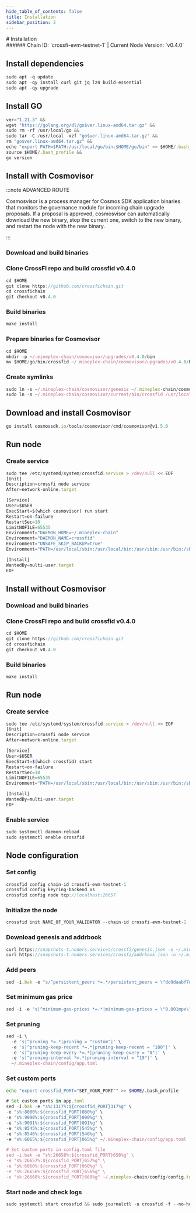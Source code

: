 ```yaml
---
hide_table_of_contents: false
title: Installation
sidebar_position: 2
---
```


<div class="h1-with-icon icon-crossfi">
# Installation
</div>
###### Chain ID: `crossfi-evm-testnet-1` | Current Node Version: `v0.4.0`

## Install dependencies

```js
sudo apt -q update
sudo apt -qy install curl git jq lz4 build-essential
sudo apt -qy upgrade
```

## Install GO
```js
ver="1.21.3" &&
wget "https://golang.org/dl/go$ver.linux-amd64.tar.gz" &&
sudo rm -rf /usr/local/go &&
sudo tar -C /usr/local -xzf "go$ver.linux-amd64.tar.gz" &&
rm "go$ver.linux-amd64.tar.gz" &&
echo "export PATH=$PATH:/usr/local/go/bin:$HOME/go/bin" >> $HOME/.bash_profile &&
source $HOME/.bash_profile &&
go version
```

## Install with Cosmovisor
:::note ADVANCED ROUTE

Cosmosvisor is a process manager for Cosmos SDK application binaries that monitors the governance module for incoming chain upgrade proposals. If a proposal is approved, cosmosvisor can automatically download the new binary, stop the current one, switch to the new binary, and restart the node with the new binary.

:::
### Download and build binaries
### Clone CrossFI repo and build crossfid v0.4.0
```js
cd $HOME
git clone https://github.com/crossfichain.git
cd crossfichain
git checkout v0.4.0
```

### Build binaries
```js
make install
```
### Prepare binaries for Cosmovisor
```js
cd $HOME
mkdir -p ~/.mineplex-chain/cosmovisor/upgrades/v0.4.0/bin
mv $HOME/go/bin/crossfid ~/.mineplex-chain/cosmovisor/upgrades/v0.4.0/bin/
```

### Create symlinks
```js
sudo ln -s ~/.mineplex-chain/cosmovisor/genesis ~/.mineplex-chain/cosmovisor/current -f
sudo ln -s ~/.mineplex-chain/cosmovisor/current/bin/crossfid /usr/local/bin/crossfid -f
```

## Download and install Cosmovisor
```js
go install cosmossdk.io/tools/cosmovisor/cmd/cosmovisor@v1.5.0
```

## Run node
### Create service
```js
sudo tee /etc/systemd/system/crossfid.service > /dev/null << EOF
[Unit]
Description=crossfi node service
After=network-online.target

[Service]
User=$USER
ExecStart=$(which cosmovisor) run start
Restart=on-failure
RestartSec=10
LimitNOFILE=65535
Environment="DAEMON_HOME=~/.mineplex-chain"
Environment="DAEMON_NAME=crossfid"
Environment="UNSAFE_SKIP_BACKUP=true"
Environment="PATH=/usr/local/sbin:/usr/local/bin:/usr/sbin:/usr/bin:/sbin:/bin:/usr/games:/usr/local/games:/snap/bin:~/.mineplex-chain/cosmovisor/current/bin"

[Install]
WantedBy=multi-user.target
EOF
```

## Install without Cosmovisor

### Download and build binaries
### Clone CrossFI repo and build crossfid v0.4.0
```js
cd $HOME
git clone https://github.com/crossfichain.git
cd crossfichain
git checkout v0.4.0
```

### Build binaries
```js
make install
```

## Run node
### Create service
```js
sudo tee /etc/systemd/system/crossfid.service > /dev/null << EOF
[Unit]
Description=crossfi node service
After=network-online.target

[Service]
User=$USER
ExecStart=$(which crossfid) start
Restart=on-failure
RestartSec=10
LimitNOFILE=65535
Environment="PATH=/usr/local/sbin:/usr/local/bin:/usr/sbin:/usr/bin:/sbin:/bin:/usr/games:/usr/local/games:/snap/bin"

[Install]
WantedBy=multi-user.target
EOF
```

### Enable service
```js
sudo systemctl daemon-reload
sudo systemctl enable crossfid
```

## Node configuration
### Set config
```js
crossfid config chain-id crossfi-evm-testnet-1
crossfid config keyring-backend os
crossfid config node tcp://localhost:26657
```

### Initialize the node
```js
crossfid init NAME_OF_YOUR_VALIDATOR --chain-id crossfi-evm-testnet-1
```

### Download genesis and addrbook
```js
curl https://snapshots-t.noders.services/crossfi/genesis.json -o ~/.mineplex-chain/config/genesis.json
curl https://snapshots-t.noders.services/crossfi/addrbook.json -o ~/.mineplex-chain/config/addrbook.json
```
### Add peers
```js
sed -i.bak -e "s/^persistent_peers *=.*/persistent_peers = \"de9daabf7d001c44749bca2eab3085d40ef3accb@crossfi-t-rpc.noders.services:26056\"/" ~/.mineplex-chain/config/config.toml
```

### Set minimum gas price
```js
sed -i -e "s|^minimum-gas-prices *=.*|minimum-gas-prices = \"0.001mpx\"|" ~/.mineplex-chain/config/app.toml
```
### Set pruning
```js
sed -i \
  -e 's|^pruning *=.*|pruning = "custom"|' \
  -e 's|^pruning-keep-recent *=.*|pruning-keep-recent = "100"|' \
  -e 's|^pruning-keep-every *=.*|pruning-keep-every = "0"|' \
  -e 's|^pruning-interval *=.*|pruning-interval = "19"|' \
  ~/.mineplex-chain/config/app.toml
```

### Set custom ports

```bash
echo "export crossfid_PORT="SET_YOUR_PORT"" >> $HOME/.bash_profile
```

```js
# Set custom ports in app.toml
sed -i.bak -e "s%:1317%:${crossfid_PORT}317%g" \
-e "s%:8080%:${crossfid_PORT}080%g" \
-e "s%:9090%:${crossfid_PORT}090%g" \
-e "s%:9091%:${crossfid_PORT}091%g" \
-e "s%:8545%:${crossfid_PORT}545%g" \
-e "s%:8546%:${crossfid_PORT}546%g" \
-e "s%:6065%:${crossfid_PORT}065%g" ~/.mineplex-chain/config/app.toml

# Set custom ports in config.toml file
sed -i.bak -e "s%:26658%:${crossfid_PORT}658%g" \
-e "s%:26657%:${crossfid_PORT}657%g" \
-e "s%:6060%:${crossfid_PORT}060%g" \
-e "s%:26656%:${crossfid_PORT}656%g" \
-e "s%:26660%:${crossfid_PORT}660%g" ~/.mineplex-chain/config/config.toml
```

### Start node and check logs
```js
sudo systemctl start crossfid && sudo journalctl -u crossfid -f --no-hostname -o cat
```